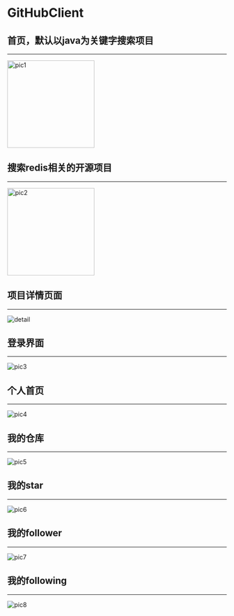 # GitHubClient
## 首页，默认以java为关键字搜索项目
----
<img alt="pic1" src="https://github.com/ZT5250/GitHubClient/blob/master/githubAppPic/IMG_0495.PNG?raw=true" width = "200"/>

## 搜索redis相关的开源项目
---
<img alt="pic2" src="https://github.com/ZT5250/GitHubClient/blob/master/githubAppPic/IMG_0496.PNG?raw=true" width = "200"/>

## 项目详情页面
---
![detail](https://github.com/ZT5250/GitHubClient/blob/master/githubAppPic/IMG_C9FDB40DED94-1.jpeg?raw=true)

## 登录界面
---
![pic3](https://github.com/ZT5250/GitHubClient/blob/master/githubAppPic/IMG_0497.PNG?raw=true)

## 个人首页
---
![pic4](https://github.com/ZT5250/GitHubClient/blob/master/githubAppPic/IMG_0498.PNG?raw=true)

## 我的仓库
---
![pic5](https://github.com/ZT5250/GitHubClient/blob/master/githubAppPic/IMG_0499.PNG?raw=true)

## 我的star
---
![pic6](https://github.com/ZT5250/GitHubClient/blob/master/githubAppPic/IMG_0500.PNG?raw=true)

## 我的follower
---
![pic7](https://github.com/ZT5250/GitHubClient/blob/master/githubAppPic/IMG_0501.PNG?raw=true)

## 我的following
---
![pic8](https://github.com/ZT5250/GitHubClient/blob/master/githubAppPic/IMG_0502.PNG?raw=true)
